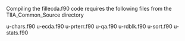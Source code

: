 Compiling the fillecda.f90 code requires the following files 
from the TIIA_Common_Source directory

u-chars.f90
u-ecda.f90
u-prterr.f90
u-qa.f90
u-rdblk.f90
u-sort.f90
u-stats.f90

